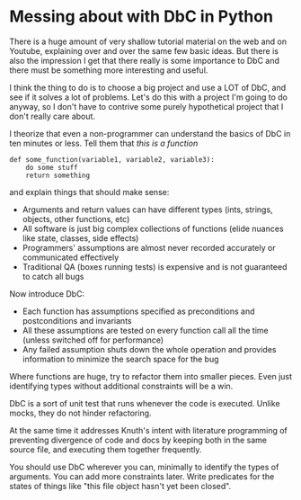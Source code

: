 # Messing about with DbC in Python

There is a huge amount of very shallow tutorial material on the web and
on Youtube, explaining over and over the same few basic ideas. But there
is also the impression I get that there really is some importance to DbC
and there must be something more interesting and useful.

I think the thing to do is to choose a big project and use a LOT of
DbC, and see if it solves a lot of problems. Let's do this with a
project I'm going to do anyway, so I don't have to contrive some
purely hypothetical project that I don't really care about.

I theorize that even a non-programmer can understand the basics of DbC
in ten minutes or less. Tell them that *this is a function*

    def some_function(variable1, variable2, variable3):
        do some stuff
        return something

and explain things that should make sense:

* Arguments and return values can have different types (ints, strings,
  objects, other functions, etc)
* All software is just big complex collections of functions (elide
  nuances like state, classes, side effects)
* Programmers' assumptions are almost never recorded accurately or
  communicated effectively
* Traditional QA (boxes running tests) is expensive and is not
  guaranteed to catch all bugs

Now introduce DbC:

* Each function has assumptions specified as preconditions and
  postconditions and invariants
* All these assumptions are tested on every function call all the
  time (unless switched off for performance)
* Any failed assumption shuts down the whole operation and provides
  information to minimize the search space for the bug

Where functions are huge, try to refactor them into smaller pieces.
Even just identifying types without additional constraints will be a win.

DbC is a sort of unit test that runs whenever the code is executed.
Unlike mocks, they do not hinder refactoring.

At the same time it addresses Knuth's intent with literature programming
of preventing divergence of code and docs by keeping both in the same
source file, and executing them together frequently.

You should use DbC wherever you can, minimally to identify the types of
arguments. You can add more constraints later. Write predicates for the
states of things like "this file object hasn't yet been closed".
